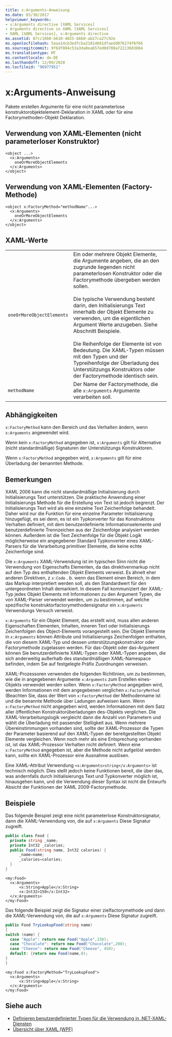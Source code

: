 ```yaml
---
title: x:Arguments-Anweisung
ms.date: 03/30/2017
helpviewer_keywords:
- x:Arguments directive [XAML Services]
- Arguments directive in XAML [XAML Services]
- XAML [XAML Services], x:Arguments directive
ms.assetid: 87cc10b0-b610-4025-b6b0-ab27ca27c92e
ms.openlocfilehash: 5aaa14cb3edfcba21814681dfaedd076274f6f66
ms.sourcegitcommit: 9f6df084c53a3da0ea657ed0d708a72213683084
ms.translationtype: MT
ms.contentlocale: de-DE
ms.lasthandoff: 12/09/2020
ms.locfileid: "96977951"
---
```

# <a name="xarguments-directive"></a>x:Arguments-Anweisung

Pakete erstellen Argumente für eine nicht parameterlose konstruktorobjektelement-Deklaration in XAML oder für eine Factorymethoden-Objekt Deklaration.

## <a name="xaml-element-usage-nonparameterless-constructor"></a>Verwendung von XAML-Elementen (nicht parameterloser Konstruktor)

```xaml
<object ...>
  <x:Arguments>
    oneOrMoreObjectElements
  </x:Arguments>
</object>
```

## <a name="xaml-element-usage-factory-method"></a>Verwendung von XAML-Elementen (Factory-Methode)

```xaml
<object x:FactoryMethod="methodName"...>
  <x:Arguments>
    oneOrMoreObjectElements
  </x:Arguments>
</object>
```

## <a name="xaml-values"></a>XAML-Werte

|||
|-|-|
|`oneOrMoreObjectElements`|Ein oder mehrere Objekt Elemente, die Argumente angeben, die an den zugrunde liegenden nicht parameterlosen Konstruktor oder die Factorymethode übergeben werden sollen.<br /><br /> Die typische Verwendung besteht darin, den Initialisierungs Text innerhalb der Objekt Elemente zu verwenden, um die eigentlichen Argument Werte anzugeben. Siehe Abschnitt Beispiele.<br /><br /> Die Reihenfolge der Elemente ist von Bedeutung. Die XAML-Typen müssen mit den Typen und der Typreihenfolge der Überladung des Unterstützungs Konstruktors oder der Factorymethode identisch sein.|
|`methodName`|Der Name der Factorymethode, die alle `x:Arguments` Argumente verarbeiten soll.|

## <a name="dependencies"></a>Abhängigkeiten

`x:FactoryMethod` kann den Bereich und das Verhalten ändern, wenn `x:Arguments` angewendet wird.

Wenn kein `x:FactoryMethod` angegeben ist, `x:Arguments` gilt für Alternative (nicht standardmäßige) Signaturen der Unterstützungs Konstruktoren.

Wenn `x:FactoryMethod` angegeben wird, `x:Arguments` gilt für eine Überladung der benannten Methode.

## <a name="remarks"></a>Bemerkungen

XAML 2006 kann die nicht standardmäßige Initialisierung durch Initialisierungs Text unterstützen. Die praktische Anwendung einer Initialisierungs Methode für die Erstellung von Text ist jedoch begrenzt. Der Initialisierungs Text wird als eine einzelne Text Zeichenfolge behandelt. Daher wird nur die Funktion für eine einzelne Parameter Initialisierung hinzugefügt, es sei denn, es ist ein Typkonverter für das Konstruktions Verhalten definiert, mit dem benutzerdefinierte Informationselemente und benutzerdefinierte Trennzeichen aus der Zeichenfolge analysiert werden können. Außerdem ist die Text Zeichenfolge für die Objekt Logik möglicherweise ein angegebener Standard Typkonverter eines XAML-Parsers für die Verarbeitung primitiver Elemente, die keine echte Zeichenfolge sind.

Die `x:Arguments` XAML-Verwendung ist im typischen Sinn nicht die Verwendung von Eigenschafts Elementen, da das direktivenmarkup nicht auf den Typ des enthaltenden Objekt Elements verweist. Es ähnelt eher anderen Direktiven, z `x:Code` . b. wenn das Element einen Bereich, in dem das Markup interpretiert werden soll, als den Standardwert für den untergeordneten Inhalt demarkiert. In diesem Fall kommuniziert der XAML-Typ jedes Objekt Elements mit Informationen zu den Argument Typen, die von XAML-Parser verwendet werden, um zu bestimmen, auf welche spezifische konstruktorfactorymethodensignatur ein `x:Arguments` Verwendungs Versuch verweist.

`x:Arguments` für ein Objekt Element, das erstellt wird, muss allen anderen Eigenschaften Elementen, Inhalten, inneren Text oder Initialisierungs Zeichenfolgen des Object-Elements vorangestellt sein. Die Objekt Elemente in `x:Arguments` können Attribute und Initialisierungs Zeichenfolgen enthalten, die von diesem XAML-Typ und dessen unterstützungskonstruktor oder Factorymethode zugelassen werden. Für das-Objekt oder das-Argument können Sie benutzerdefinierte XAML-Typen oder XAML-Typen angeben, die sich anderweitig außerhalb des standardmäßigen XAML-Namespace befinden, indem Sie auf festgelegte Präfix Zuordnungen verweisen.

XAML-Prozessoren verwenden die folgenden Richtlinien, um zu bestimmen, wie die in angegebenen Argumente `x:Arguments` zum Erstellen eines-Objekts verwendet werden sollen. Wenn `x:FactoryMethod` angegeben wird, werden Informationen mit dem angegebenen verglichen `x:FactoryMethod` (Beachten Sie, dass der Wert von `x:FactoryMethod` der Methodenname ist und die benannte Methode über Ladungen aufweisen kann. Wenn `x:FactoryMethod` nicht angegeben wird, werden Informationen mit dem Satz aller öffentlichen Konstruktorüberladungen des-Objekts verglichen. Die XAML-Verarbeitungslogik vergleicht dann die Anzahl von Parametern und wählt die Überladung mit passender Stelligkeit aus. Wenn mehrere Übereinstimmungen vorhanden sind, sollte der XAML-Prozessor die Typen der Parameter basierend auf den XAML-Typen der bereitgestellten Objekt Elemente vergleichen. Wenn noch mehr als eine Entsprechung vorhanden ist, ist das XAML-Prozessor Verhalten nicht definiert. Wenn eine `x:FactoryMethod` angegeben ist, aber die Methode nicht aufgelöst werden kann, sollte ein XAML-Prozessor eine Ausnahme auslösen.

Eine XAML-Attribut Verwendung `<x:Arguments>string</x:Arguments>` ist technisch möglich. Dies stellt jedoch keine Funktionen bereit, die über das, was andernfalls durch Initialisierungs Text und Typkonverter möglich ist, hinausgehen kann, und die Verwendung dieser Syntax ist nicht die Entwurfs Absicht der Funktionen der XAML 2009-Factorymethode.

## <a name="examples"></a>Beispiele

Das folgende Beispiel zeigt eine nicht parameterlose Konstruktorsignatur, dann die XAML-Verwendung von, die auf `x:Arguments` Diese Signatur zugreift.

```csharp
public class Food {
  private string _name;
  private Int32 _calories;
  public Food(string name, Int32 calories) {
      _name=name;
      _calories=calories;
  }
}
```

```xaml
<my:Food>
  <x:Arguments>
      <x:String>Apple</x:String>
      <x:Int32>150</x:Int32>
  </x:Arguments>
</my:Food>
```

Das folgende Beispiel zeigt die Signatur einer zielfactorymethode und dann die XAML-Verwendung von, die auf `x:Arguments` Diese Signatur zugreift.

```csharp
public Food TryLookupFood(string name)
{
switch (name) {
  case "Apple": return new Food("Apple",150);
  case "Chocolate": return new Food("Chocolate",200);
  case "Cheese": return new Food("Cheese", 450);
  default: {return new Food(name,0);
}
}
```

```xaml
<my:Food x:FactoryMethod="TryLookupFood">
  <x:Arguments>
      <x:String>Apple</x:String>
  </x:Arguments>
</my:Food>
```

## <a name="see-also"></a>Siehe auch

- [Definieren benutzerdefinierter Typen für die Verwendung in .NET-XAML-Diensten](define-custom-types.md)
- [Übersicht über XAML (WPF)](../net/wpf/fundamentals/xaml.md)
